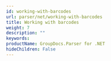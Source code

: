 ```yaml
---
id: working-with-barcodes
url: parser/net/working-with-barcodes
title: Working with barcodes
weight: 7
description: ""
keywords: 
productName: GroupDocs.Parser for .NET
hideChildren: False
---
```

